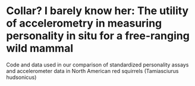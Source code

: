 # Collar? I barely know her: The utility of accelerometry in measuring personality in situ for a free-ranging wild mammal


Code and data used in our comparison of standardized personality assays and accelerometer data in North American red squirrels (Tamiasciurus hudsonicus)
